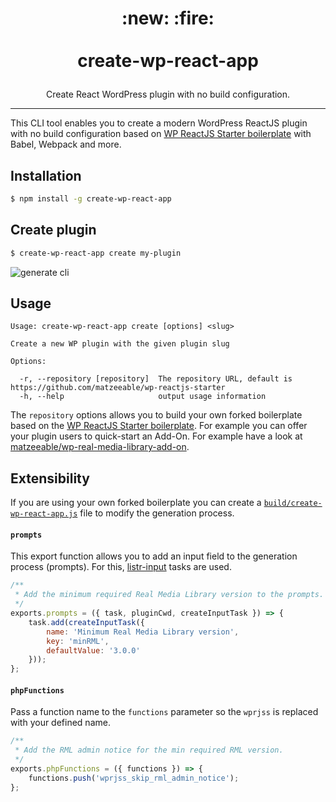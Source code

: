 <h1><p align="center">:new: :fire:<br /><br />create-wp-react-app</p></h1>
<p align="center">Create React WordPress plugin with no build configuration.</p>

---

This CLI tool enables you to create a modern WordPress ReactJS plugin with no build configuration
based on [WP ReactJS Starter boilerplate](https://github.com/matzeeable/wp-reactjs-starter) with Babel, Webpack and more.

## Installation
```sh
$ npm install -g create-wp-react-app
```

## Create plugin
```sh
$ create-wp-react-app create my-plugin
```
![generate cli](https://matthias-web.com/wp-content/uploads/Posts/create-wp-react-app.gif)

## Usage
```
Usage: create-wp-react-app create [options] <slug>

Create a new WP plugin with the given plugin slug

Options:

  -r, --repository [repository]  The repository URL, default is https://github.com/matzeeable/wp-reactjs-starter
  -h, --help                     output usage information
```

The `repository` options allows you to build your own forked boilerplate based on the [WP ReactJS Starter boilerplate](https://github.com/matzeeable/wp-reactjs-starter).
For example you can offer your plugin users to quick-start an Add-On. For example have a look at [matzeeable/wp-real-media-library-add-on](https://github.com/matzeeable/wp-real-media-library-add-on).

## Extensibility
If you are using your own forked boilerplate you can create a [`build/create-wp-react-app.js`](https://github.com/matzeeable/wp-real-media-library-add-on/blob/master/build/create-wp-react-app.js) file to modify the generation process.

#### `prompts`
This export function allows you to add an input field to the generation process (prompts). For this, [listr-input](https://github.com/SamVerschueren/listr-input) tasks are used.

```js
/**
 * Add the minimum required Real Media Library version to the prompts.
 */
exports.prompts = ({ task, pluginCwd, createInputTask }) => {
    task.add(createInputTask({
        name: 'Minimum Real Media Library version',
        key: 'minRML',
        defaultValue: '3.0.0'
    }));
};
```

#### `phpFunctions`
Pass a function name to the `functions` parameter so the `wprjss` is replaced with your defined name.

```js
/**
 * Add the RML admin notice for the min required RML version.
 */
exports.phpFunctions = ({ functions }) => {
    functions.push('wprjss_skip_rml_admin_notice');
};
```
